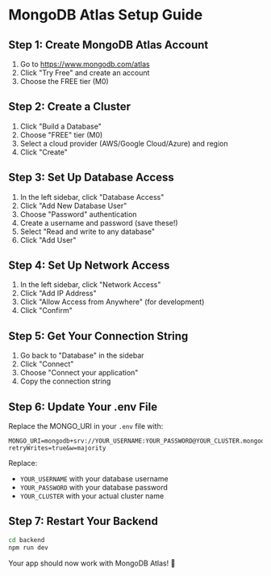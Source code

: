 # MongoDB Atlas Setup Guide

## Step 1: Create MongoDB Atlas Account
1. Go to https://www.mongodb.com/atlas
2. Click "Try Free" and create an account
3. Choose the FREE tier (M0)

## Step 2: Create a Cluster
1. Click "Build a Database"
2. Choose "FREE" tier (M0)
3. Select a cloud provider (AWS/Google Cloud/Azure) and region
4. Click "Create"

## Step 3: Set Up Database Access
1. In the left sidebar, click "Database Access"
2. Click "Add New Database User"
3. Choose "Password" authentication
4. Create a username and password (save these!)
5. Select "Read and write to any database"
6. Click "Add User"

## Step 4: Set Up Network Access
1. In the left sidebar, click "Network Access"
2. Click "Add IP Address"
3. Click "Allow Access from Anywhere" (for development)
4. Click "Confirm"

## Step 5: Get Your Connection String
1. Go back to "Database" in the sidebar
2. Click "Connect"
3. Choose "Connect your application"
4. Copy the connection string

## Step 6: Update Your .env File
Replace the MONGO_URI in your `.env` file with:

```
MONGO_URI=mongodb+srv://YOUR_USERNAME:YOUR_PASSWORD@YOUR_CLUSTER.mongodb.net/qa_app?retryWrites=true&w=majority
```

Replace:
- `YOUR_USERNAME` with your database username
- `YOUR_PASSWORD` with your database password  
- `YOUR_CLUSTER` with your actual cluster name

## Step 7: Restart Your Backend
```bash
cd backend
npm run dev
```

Your app should now work with MongoDB Atlas! 🎉 